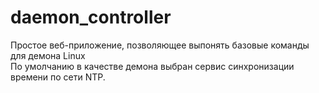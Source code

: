 # daemon_controller
Простое веб-приложение, позволяющее выпонять базовые команды для демона Linux<br>
По умолчанию в качестве демона выбран сервис синхронизации времени по сети NTP.
